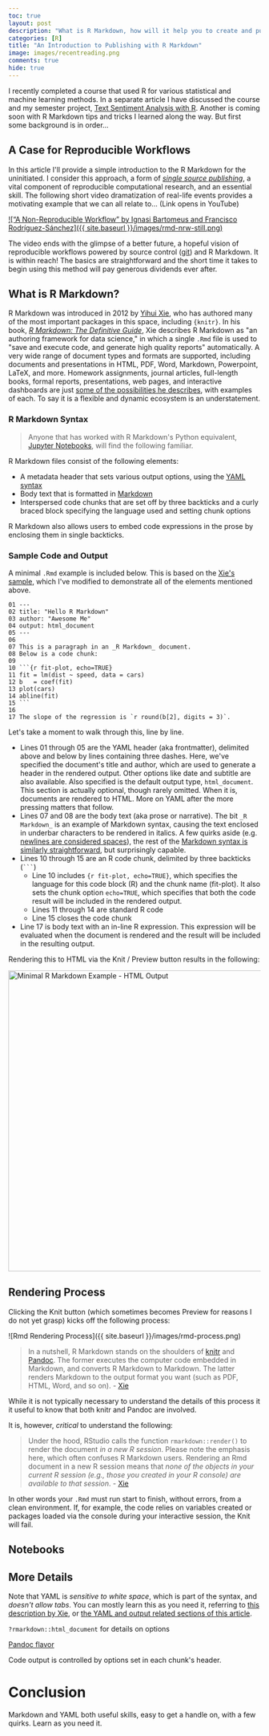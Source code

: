 ```yaml
---
toc: true
layout: post
description: "What is R Markdown, how will it help you to create and publish reproducible research, and how do you get started..."
categories: [R]
title: "An Introduction to Publishing with R Markdown"
image: images/recentreading.png
comments: true
hide: true
---
```


I recently completed a course that used R for various statistical and machine learning methods. In a separate article I have discussed the course and my semester project, [Text Sentiment Analysis with R](https://bit.ly/asb-7130-acnw-project). Another is coming soon with R Markdown tips and tricks I learned along the way. But first some background is in order...

## A Case for Reproducible Workflows

In this article I'll provide a simple introduction to the R Markdown for the uninitiated. I consider this approach, a form of [_single source publishing_](https://en.wikipedia.org/wiki/Single-source_publishing), a vital component of reproducible computational research, and an essential skill. The following short video dramatization of real-life events provides a motivating example that we can all relate to... (Link opens in YouTube)

[![“A Non-Reproducible Workflow” by Ignasi Bartomeus and Francisco Rodríguez-Sánchez]({{ site.baseurl }}/images/rmd-nrw-still.png)](https://www.youtube.com/watch?v=s3JldKoA0zw)

The video ends with the glimpse of a better future, a hopeful vision of reproducible workflows powered by source control ([git](https://git-scm.com)) and R Markdown. It is within reach! The basics are straightforward and the short time it takes to begin using this method will pay generous dividends ever after.

## What is R Markdown?

R Markdown was introduced in 2012 by [Yihui Xie](https://twitter.com/xieyihui), who has authored many of the most important packages in this space, including `{knitr}`. In his book, [_R Markdown: The Definitive Guide_](https://bookdown.org/yihui/rmarkdown/), Xie describes R Markdown as "an authoring framework for data science," in which a single `.Rmd` file is used to "save and execute code, and generate high quality reports" automatically. A very wide range of document types and formats are supported, including documents and presentations in HTML, PDF, Word, Markdown, Powerpoint, LaTeX, and more. Homework assignments, journal articles, full-length books, formal reports, presentations, web pages, and interactive dashboards are just [some of the possibilities he describes](https://bookdown.org/yihui/rmarkdown/basics-examples.html), with examples of each. To say it is a flexible and dynamic ecosystem is an understatement.

### R Markdown Syntax

> Anyone that has worked with R Markdown's Python equivalent, [Jupyter Notebooks](https://jupyter.org), will find the following familiar.

R Markdown files consist of the following elements:

* A metadata header that sets various output options, using the [YAML syntax](https://en.wikipedia.org/wiki/YAML)
* Body text that is formatted in [Markdown](https://en.wikipedia.org/wiki/Markdown)
* Interspersed code chunks that are set off by three backticks and a curly braced block specifying the language used and setting chunk options

R Markdown also allows users to embed code expressions in the prose by enclosing them in single backticks.

### Sample Code and Output

A minimal `.Rmd` example is included below. This is based on the [Xie's sample](https://bookdown.org/yihui/rmarkdown/basics.html), which I've modified to demonstrate all of the elements mentioned above.

    01 ---
    02 title: "Hello R Markdown"
    03 author: "Awesome Me"
    04 output: html_document
    05 ---
    06
    07 This is a paragraph in an _R Markdown_ document.
    08 Below is a code chunk:
    09
    10 ```{r fit-plot, echo=TRUE}
    11 fit = lm(dist ~ speed, data = cars)
    12 b   = coef(fit)
    13 plot(cars)
    14 abline(fit)
    15 ```
    16
    17 The slope of the regression is `r round(b[2], digits = 3)`.

Let's take a moment to walk through this, line by line.

* Lines 01 through 05 are the YAML header (aka frontmatter), delimited above and below by lines containing three dashes. Here, we've specified the document's title and author, which are used to generate a header in the rendered output. Other options like date and subtitle are also available. Also specified is the default output type, `html_document`. This section is actually optional, though rarely omitted. When it is, documents are rendered to HTML. More on YAML after the more pressing matters that follow.
* Lines 07 and 08 are the body text (aka prose or narrative). The bit `_R Markdown_` is an example of Markdown syntax, causing the text enclosed in underbar characters to be rendered in italics. A few quirks aside (e.g. [newlines are considered spaces](http://stats.idre.ucla.edu/stat/data/rmarkdown/rmarkdown_seminar_flat.html#spacing-and-paragraphs)), the rest of the [Markdown syntax is similarly straightforward](https://bookdown.org/yihui/rmarkdown/markdown-syntax.html), but surprisingly capable.
* Lines 10 through 15 are an R code chunk, delimited by three backticks (```` ``` ````)
  * Line 10 includes `{r fit-plot, echo=TRUE}`, which specifies the language for this code block (R) and the chunk name (fit-plot). It also sets the chunk option `echo=TRUE`, which specifies that both the code result will be included in the rendered output.
  * Lines 11 through 14 are standard R code
  * Line 15 closes the code chunk
* Line 17 is body text with an in-line R expression. This expression will be evaluated when the document is rendered and the result will be  included in the resulting output.

Rendering this to HTML via the Knit / Preview button results in the following:

<img src="{{ site.baseurl }}/images/rmd-minimal.png" alt="Minimal R Markdown Example - HTML Output" width="600"/>

## Rendering Process

Clicking the Knit button (which sometimes becomes Preview for reasons I do not yet grasp) kicks off the following process:

![Rmd Rendering Process]({{ site.baseurl }}/images/rmd-process.png)

> In a nutshell, R Markdown stands on the shoulders of [knitr](https://yihui.org/knitr/) and [Pandoc](https://pandoc.org). The former executes the computer code embedded in Markdown, and converts R Markdown to Markdown. The latter renders Markdown to the output format you want (such as PDF, HTML, Word, and so on). - [Xie](https://bookdown.org/yihui/rmarkdown/)

While it is not typically necessary to understand the details of this process it it useful to know that both knitr and Pandoc are involved.

It is, however, *critical* to understand the following:

> Under the hood, RStudio calls the function `rmarkdown::render()` to render the document _in a new R session_. Please note the emphasis here, which often confuses R Markdown users. Rendering an Rmd document in a new R session means that _none of the objects in your current R session (e.g., those you created in your R console) are available to that session_. - [Xie](https://bookdown.org/yihui/rmarkdown/compile.html)

In other words your `.Rmd` must run start to finish, without errors, from a clean environment. If, for example, the code relies on variables created or packages loaded via the console during your interactive session, the Knit will fail.

## Notebooks

## More Details

Note that YAML is _sensitive to white space_, which is part of the syntax, and _doesn't allow tabs_. You can mostly learn this as you need it, referring to [this description by Xie](https://bookdown.org/yihui/rmarkdown/output-formats.html), or [the YAML and output related sections of this article](http://stats.idre.ucla.edu/stat/data/rmarkdown/rmarkdown_seminar_flat.html).

`?rmarkdown::html_document` for details on options

[Pandoc flavor](https://pandoc.org/MANUAL.html#pandocs-markdown)

Code output is controlled by options set in each chunk's header.

# Conclusion

Markdown and YAML both useful skills, easy to get a handle on, with a few quirks. Learn as you need it.
